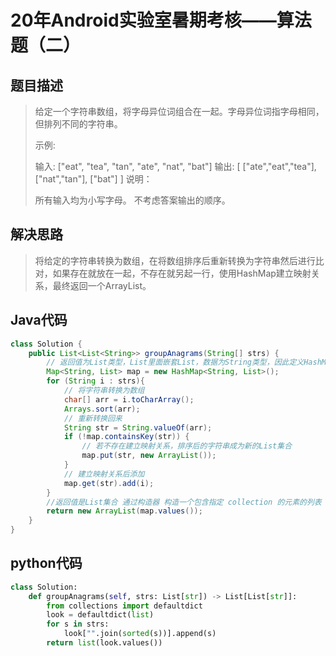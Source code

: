 # 20年Android实验室暑期考核——算法题（二）

## 题目描述

> 给定一个字符串数组，将字母异位词组合在一起。字母异位词指字母相同，但排列不同的字符串。
>
> 示例:
>
> 输入: ["eat", "tea", "tan", "ate", "nat", "bat"]
> 输出:
> [
>   ["ate","eat","tea"],
>   ["nat","tan"],
>   ["bat"]
> ]
> 说明：
>
> 所有输入均为小写字母。
> 不考虑答案输出的顺序。

## 解决思路

> 将给定的字符串转换为数组，在将数组排序后重新转换为字符串然后进行比对，如果存在就放在一起，不存在就另起一行，使用HashMap建立映射关系，最终返回一个ArrayList。

## Java代码

```java
class Solution {
    public List<List<String>> groupAnagrams(String[] strs) {
        // 返回值为List类型，List里面嵌套List，数据为String类型，因此定义HashMap值为List
        Map<String, List> map = new HashMap<String, List>();
        for (String i : strs){
            // 将字符串转换为数组
            char[] arr = i.toCharArray();
            Arrays.sort(arr);
            // 重新转换回来
            String str = String.valueOf(arr);
            if (!map.containsKey(str)) {
                // 若不存在建立映射关系，排序后的字符串成为新的List集合
                map.put(str, new ArrayList());
            }
            // 建立映射关系后添加
            map.get(str).add(i);
        }
        //返回值是List集合 通过构造器 构造一个包含指定 collection 的元素的列表
        return new ArrayList(map.values());
    }
}
```

## python代码

```python
class Solution:
    def groupAnagrams(self, strs: List[str]) -> List[List[str]]:
        from collections import defaultdict
        look = defaultdict(list)
        for s in strs:
            look["".join(sorted(s))].append(s)
        return list(look.values())
```

